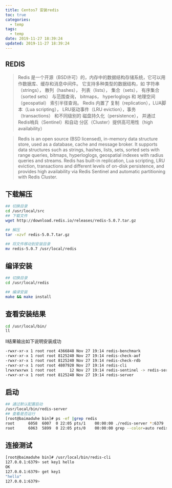 ```yaml
---
title: Centos7 安装redis
toc: true
categories:
  - temp
tags:
  - temp
date: 2019-11-27 18:39:24
updated: 2019-11-27 18:39:24
---
```



## REDIS
> Redis 是一个开源（BSD许可）的，内存中的数据结构存储系统，它可以用作数据库、缓存和消息中间件。 它支持多种类型的数据结构，如 字符串（strings）， 散列（hashes）， 列表（lists）， 集合（sets）， 有序集合（sorted sets） 与范围查询， bitmaps， hyperloglogs 和 地理空间（geospatial） 索引半径查询。 Redis 内置了 复制（replication），LUA脚本（Lua scripting）， LRU驱动事件（LRU eviction），事务（transactions） 和不同级别的 磁盘持久化（persistence）， 并通过 Redis哨兵（Sentinel）和自动 分区（Cluster）提供高可用性（high availability）

<!-- more -->

>Redis is an open source (BSD licensed), in-memory data structure store, used as a database, cache and message broker. It supports data structures such as strings, hashes, lists, sets, sorted sets with range queries, bitmaps, hyperloglogs, geospatial indexes with radius queries and streams. Redis has built-in replication, Lua scripting, LRU eviction, transactions and different levels of on-disk persistence, and provides high availability via Redis Sentinel and automatic partitioning with Redis Cluster.

## 下载解压
```bash
## 切换目录
cd /usr/local/src
## 下载文件
wget http://download.redis.io/releases/redis-5.0.7.tar.gz

## 解压
tar -xzvf redis-5.0.7.tar.gz

## 将文件移动到安装目录
mv redis-5.0.7 /usr/local/redis
```

## 编译安装

```bash
## 切换目录
cd /usr/local/redis

## 编译安装
make && make install
```

## 查看安装结果
```bash
cd /usr/local/bin/
ll
```

ll结果输出如下说明安装成功
```bash
-rwxr-xr-x 1 root root 4366848 Nov 27 19:14 redis-benchmark
-rwxr-xr-x 1 root root 8125240 Nov 27 19:14 redis-check-aof
-rwxr-xr-x 1 root root 8125240 Nov 27 19:14 redis-check-rdb
-rwxr-xr-x 1 root root 4807920 Nov 27 19:14 redis-cli
lrwxrwxrwx 1 root root      12 Nov 27 19:14 redis-sentinel -> redis-server
-rwxr-xr-x 1 root root 8125240 Nov 27 19:14 redis-server
```

## 启动
```bash
## 通过默认配置启动
/usr/local/bin/redis-server
## 查看是否运行
[root@baimaduhe bin]# ps -ef |grep redis
root      6058  6007  0 22:05 pts/1    00:00:00 ./redis-server *:6379
root      6063  5899  0 22:05 pts/0    00:00:00 grep --color=auto redis
```

## 连接测试
```bash
[root@baimaduhe bin]# /usr/local/bin/redis-cli
127.0.0.1:6379> set key1 hello
OK
127.0.0.1:6379> get key1
"hello"
127.0.0.1:6379>
```